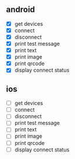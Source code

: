 ## android     
- [x] get devices    
- [x] connect    
- [x] disconnect     
- [x] print test message  
- [x] print text    
- [x] print image          
- [x] print qrcode 
- [x] display connect status         

## ios       
- [ ] get devices    
- [ ] connect    
- [ ] disconnect     
- [ ] print test message  
- [ ] print text    
- [ ] print image          
- [ ] print qrcode  
- [ ] display connect status  
